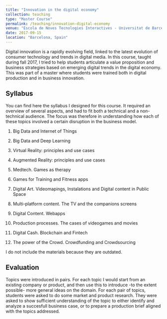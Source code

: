 ```yaml
---
title: "Innovation in the digital economy"
collection: teaching
type: "Master Course"
permalink: /teaching/innovation-digital-economy
venue: "Escola de Noves Tecnologies Interactives - Universitat de Barcelona"
date: 2017-09-15
location: "Barcelona, Spain"
---
```


Digital innovation is a rapidly evolving field, linked to the latest evolution of consumer technology and trends in digital media. In this course, taught during fall 2017, I tried to help students articulate a value proposition and business strategies based on emerging digital trends in the digital economy. This was part of a master where students were trained both in digital production and in business innovation. 

## Syllabus

You can find here the syllabus I designed for this course. It required an overview of several aspects, and had to fit both a technical and a non-technical audience. The focus was therefore in understanding how each of these topics involved a certain disruption in the business model.


1. Big Data and Internet of Things
2. Big Data and Deep Learning

3. Virtual Reality: principles and use cases
4. Augmented Reality: principles and use cases

5. Medtech. Games as therapy
6. Games for Training and Fitness apps

7. Digital Art. Videomapings, Instalations and Digital content in Public Space
8. Multi-platform content. The TV and the companions screens

8. Digital Content. Webapps
9. Production processes. The cases of videogames and movies

10. Digital Cash. Blockchain and Fintech
11. The power of the Crowd. Crowdfunding and Crowdsourcing

I do not include the materials because they are outdated. 


## Evaluation


Topics were introduced in pairs. For each topic I would start from an existing company or product, and then use this to introduce -to the extent possible- more general ideas on the domain. For each pair of topics, students were asked to do some market and product research. They were asked to show sufficient understanding of the topic to either identify and analyze a succesfull business case, or to prepare a production brief aligned with the topics addressed. 


